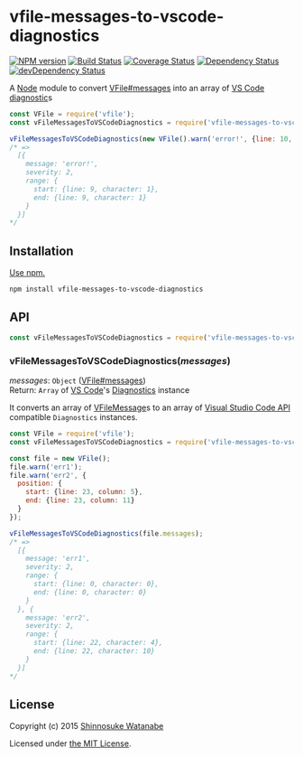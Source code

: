# vfile-messages-to-vscode-diagnostics

[![NPM version](https://img.shields.io/npm/v/vfile-messages-to-vscode-diagnostics.svg)](https://www.npmjs.com/package/vfile-messages-to-vscode-diagnostics)
[![Build Status](https://travis-ci.org/shinnn/vfile-messages-to-vscode-diagnostics.svg?branch=master)](https://travis-ci.org/shinnn/vfile-messages-to-vscode-diagnostics)
[![Coverage Status](https://img.shields.io/coveralls/shinnn/vfile-messages-to-vscode-diagnostics.svg)](https://coveralls.io/github/shinnn/vfile-messages-to-vscode-diagnostics)
[![Dependency Status](https://david-dm.org/shinnn/vfile-messages-to-vscode-diagnostics.svg)](https://david-dm.org/shinnn/vfile-messages-to-vscode-diagnostics)
[![devDependency Status](https://david-dm.org/shinnn/vfile-messages-to-vscode-diagnostics/dev-status.svg)](https://david-dm.org/shinnn/vfile-messages-to-vscode-diagnostics#info=devDependencies)

A [Node](https://nodejs.org/) module to convert [VFile#messages](https://github.com/wooorm/vfile#vfilemessages) into an array of [VS Code](https://code.visualstudio.com/) [diagnostic](https://github.com/Microsoft/vscode-extension-vscode/blob/0.10.6/vscode.d.ts#L2220)s

```javascript
const VFile = require('vfile');
const vFileMessagesToVSCodeDiagnostics = require('vfile-messages-to-vscode-diagnostics');

vFileMessagesToVSCodeDiagnostics(new VFile().warn('error!', {line: 10, column: 2}));
/* =>
  [{
    message: 'error!',
    severity: 2,
    range: {
      start: {line: 9, character: 1},
      end: {line: 9, character: 1}
    }
  }]
*/
```

## Installation

[Use npm.](https://docs.npmjs.com/cli/install)

```
npm install vfile-messages-to-vscode-diagnostics
```

## API

```javascript
const vFileMessagesToVSCodeDiagnostics = require('vfile-messages-to-vscode-diagnostics');
```

### vFileMessagesToVSCodeDiagnostics(*messages*)

*messages*: `Object` ([VFile#messages](https://www.npmjs.com/package/vfile#vfile-messages))  
Return: `Array` of [VS Code](https://github.com/microsoft/vscode)'s [Diagnostics](https://code.visualstudio.com/docs/extensionAPI/vscode-api#Diagnostic) instance

It converts an array of [VFileMessage](https://github.com/wooorm/vfile#vfilemessage)s to an array of [Visual Studio Code API](https://code.visualstudio.com/docs/extensionAPI/vscode-api) compatible `Diagnostics` instances.

```javascript
const VFile = require('vfile');
const vFileMessagesToVSCodeDiagnostics = require('vfile-messages-to-vscode-diagnostics');

const file = new VFile();
file.warn('err1');
file.warn('err2', {
  position: {
    start: {line: 23, column: 5},
    end: {line: 23, column: 11}
  }
});

vFileMessagesToVSCodeDiagnostics(file.messages);
/* =>
  [{
    message: 'err1',
    severity: 2,
    range: {
      start: {line: 0, character: 0},
      end: {line: 0, character: 0}
    } 
  }, {
    message: 'err2',
    severity: 2,
    range: {
      start: {line: 22, character: 4},
      end: {line: 22, character: 10}
    }
  }]
*/
```

## License

Copyright (c) 2015 [Shinnosuke Watanabe](https://github.com/shinnn)

Licensed under [the MIT License](./LICENSE).

